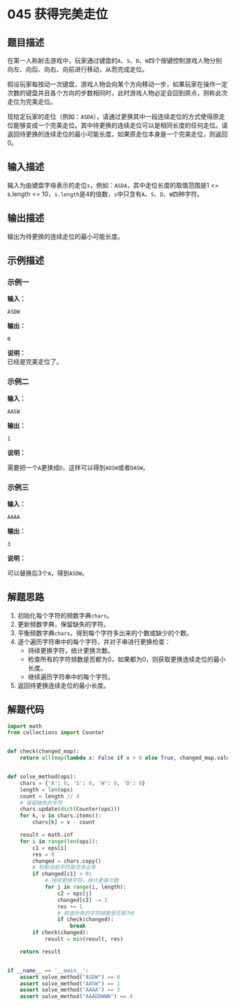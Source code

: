 # 045 获得完美走位

## 题目描述

在第一人称射击游戏中，玩家通过键盘的`A`、`S`、`D`、`W`四个按键控制游戏人物分别向左、向后、向右、向前进行移动，从而完成走位。

假设玩家每按动一次键盘，游戏人物会向某个方向移动一步，如果玩家在操作一定次数的键盘并且各个方向的步数相同时，此时游戏人物必定会回到原点，则称此次走位为完美走位。

现给定玩家的走位（例如：`ASDA`），请通过更换其中一段连续走位的方式使得原走位能够变成一个完美走位。其中待更换的连续走位可以是相同长度的任何走位。请返回待更换的连续走位的最小可能长度。如果原走位本身是一个完美走位，则返回0。

## 输入描述

输入为由键盘字母表示的走位`s`，例如：`ASDA`，其中走位长度的取值范围是1 <= s.length <= 10，`s.length`是4的倍数，`s`中只含有`A`、`S`、`D`、`W`四种字符。

## 输出描述

输出为待更换的连续走位的最小可能长度。

## 示例描述

### 示例一

**输入：**
```text
ASDW
```

**输出：**
```text
0
```

**说明：**  
已经是完美走位了。


### 示例二

**输入：**
```text
AASW
```

**输出：**
```text
1
```

**说明：**  

需要把一个`A`更换成`D`，这样可以得到`ADSW`或者`DASW`。

### 示例三

**输入：**
```text
AAAA
```

**输出：**
```text
3
```

**说明：**  

可以替换后3个`A`，得到`ASDW`。

## 解题思路

1. 初始化每个字符的频数字典`chars`。
2. 更新频数字典，保留缺失的字符。
3. 平衡频数字典`chars`，得到每个字符多出来的个数或缺少的个数。
4. 逐个遍历字符串中的每个字符，并对子串进行更换检查：
   - 持续更换字符，统计更换次数。
   - 检查所有的字符频数是否都为0，如果都为0，则获取更换连续走位的最小长度。
   - 继续遍历字符串中的每个字符。 
5. 返回待更换连续走位的最小长度。

## 解题代码

```python
import math
from collections import Counter


def check(changed_map):
    return all(map(lambda x: False if x > 0 else True, changed_map.values()))


def solve_method(ops):
    chars = {'A': 0, 'S': 0, 'W': 0, 'D': 0}
    length = len(ops)
    count = length // 4
    # 保留缺失的字符
    chars.update(dict(Counter(ops)))
    for k, v in chars.items():
        chars[k] = v - count

    result = math.inf
    for i in range(len(ops)):
        c1 = ops[i]
        res = 0
        changed = chars.copy()
        # 判断当前字符是否多出来
        if changed[c1] > 0:
            # 持续更换字符，统计更换次数
            for j in range(i, length):
                c2 = ops[j]
                changed[c2] -= 1
                res += 1
                # 检查所有的字符频数是否都为0
                if check(changed):
                    break
        if check(changed):
            result = min(result, res)

    return result


if __name__ == '__main__':
    assert solve_method("ASDW") == 0
    assert solve_method("AASW") == 1
    assert solve_method("AAAA") == 3
    assert solve_method("AAADDWWW") == 4
```
